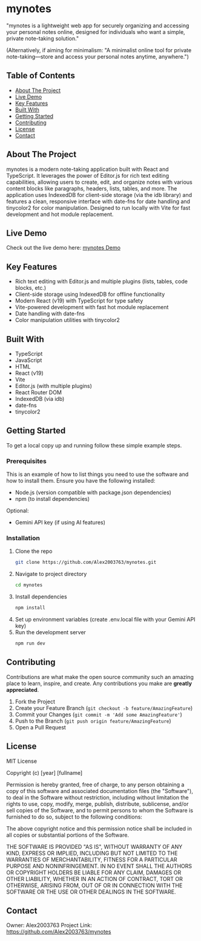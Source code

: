 # mynotes

"mynotes is a lightweight web app for securely organizing and accessing your personal notes online, designed for individuals who want a simple, private note-taking solution."  

(Alternatively, if aiming for minimalism: "A minimalist online tool for private note-taking—store and access your personal notes anytime, anywhere.")

## Table of Contents

- [About The Project](#about-the-project)
- [Live Demo](#live-demo)
- [Key Features](#key-features)
- [Built With](#built-with)
- [Getting Started](#getting-started)
- [Contributing](#contributing)
- [License](#license)
- [Contact](#contact)

## About The Project

mynotes is a modern note-taking application built with React and TypeScript. It leverages the power of Editor.js for rich text editing capabilities, allowing users to create, edit, and organize notes with various content blocks like paragraphs, headers, lists, tables, and more. The application uses IndexedDB for client-side storage (via the idb library) and features a clean, responsive interface with date-fns for date handling and tinycolor2 for color manipulation. Designed to run locally with Vite for fast development and hot module replacement.

## Live Demo

Check out the live demo here: [mynotes Demo](https://mynotess.usefultools.dpdns.org/)

## Key Features

- Rich text editing with Editor.js and multiple plugins (lists, tables, code blocks, etc.)
- Client-side storage using IndexedDB for offline functionality
- Modern React (v19) with TypeScript for type safety
- Vite-powered development with fast hot module replacement
- Date handling with date-fns
- Color manipulation utilities with tinycolor2

## Built With

- TypeScript
- JavaScript
- HTML
- React (v19)
- Vite
- Editor.js (with multiple plugins)
- React Router DOM
- IndexedDB (via idb)
- date-fns
- tinycolor2

## Getting Started

To get a local copy up and running follow these simple example steps.

### Prerequisites

This is an example of how to list things you need to use the software and how to install them.
Ensure you have the following installed:
- Node.js (version compatible with package.json dependencies)
- npm (to install dependencies)

Optional:
- Gemini API key (if using AI features)

### Installation

1. Clone the repo
   ```sh
   git clone https://github.com/Alex2003763/mynotes.git
   ```
2. Navigate to project directory
   ```sh
   cd mynotes
   ```
3. Install dependencies
   ```sh
   npm install
   ```
4. Set up environment variables (create .env.local file with your Gemini API key)
5. Run the development server
   ```sh
   npm run dev
   ```

## Contributing

Contributions are what make the open source community such an amazing place to learn, inspire, and create. Any contributions you make are **greatly appreciated**.

1. Fork the Project
2. Create your Feature Branch (`git checkout -b feature/AmazingFeature`)
3. Commit your Changes (`git commit -m 'Add some AmazingFeature'`)
4. Push to the Branch (`git push origin feature/AmazingFeature`)
5. Open a Pull Request

## License

MIT License

Copyright (c) [year] [fullname]

Permission is hereby granted, free of charge, to any person obtaining a copy
of this software and associated documentation files (the "Software"), to deal
in the Software without restriction, including without limitation the rights
to use, copy, modify, merge, publish, distribute, sublicense, and/or sell
copies of the Software, and to permit persons to whom the Software is
furnished to do so, subject to the following conditions:

The above copyright notice and this permission notice shall be included in all
copies or substantial portions of the Software.

THE SOFTWARE IS PROVIDED "AS IS", WITHOUT WARRANTY OF ANY KIND, EXPRESS OR
IMPLIED, INCLUDING BUT NOT LIMITED TO THE WARRANTIES OF MERCHANTABILITY,
FITNESS FOR A PARTICULAR PURPOSE AND NONINFRINGEMENT. IN NO EVENT SHALL THE
AUTHORS OR COPYRIGHT HOLDERS BE LIABLE FOR ANY CLAIM, DAMAGES OR OTHER
LIABILITY, WHETHER IN AN ACTION OF CONTRACT, TORT OR OTHERWISE, ARISING FROM,
OUT OF OR IN CONNECTION WITH THE SOFTWARE OR THE USE OR OTHER DEALINGS IN THE
SOFTWARE.

## Contact

Owner: Alex2003763
Project Link: https://github.com/Alex2003763/mynotes

